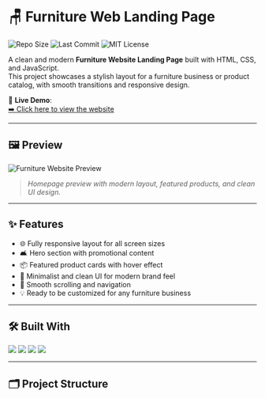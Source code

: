# 🪑 Furniture Web Landing Page

![Repo Size](https://img.shields.io/github/repo-size/rayhanazy/Furniture-web)
![Last Commit](https://img.shields.io/github/last-commit/rayhanazy/Furniture-web)
![MIT License](https://img.shields.io/github/license/rayhanazy/Furniture-web)

A clean and modern **Furniture Website Landing Page** built with HTML, CSS, and JavaScript.  
This project showcases a stylish layout for a furniture business or product catalog, with smooth transitions and responsive design.

🔗 **Live Demo**:  
[➡️ Click here to view the website](https://rayhanazy.github.io/Furniture-web/)

---

## 🖼️ Preview

![Furniture Website Preview](https://raw.githubusercontent.com/rayhanazy/Furniture-web/main/assets/images/furniture-preview.png)

> _Homepage preview with modern layout, featured products, and clean UI design._

---

## ✨ Features

- 🌐 Fully responsive layout for all screen sizes
- 🛋️ Hero section with promotional content
- 📦 Featured product cards with hover effect
- 🎨 Minimalist and clean UI for modern brand feel
- 🔽 Smooth scrolling and navigation
- 💡 Ready to be customized for any furniture business

---

## 🛠️ Built With

<p>
  <img src="https://img.shields.io/badge/HTML5-E34F26?style=for-the-badge&logo=html5&logoColor=white" />
  <img src="https://img.shields.io/badge/CSS3-1572B6?style=for-the-badge&logo=css3&logoColor=white" />
  <img src="https://img.shields.io/badge/JavaScript-F7DF1E?style=for-the-badge&logo=javascript&logoColor=black" />
  <img src="https://img.shields.io/badge/Responsive-Design-green?style=for-the-badge" />
</p>

---

## 🗂️ Project Structure

